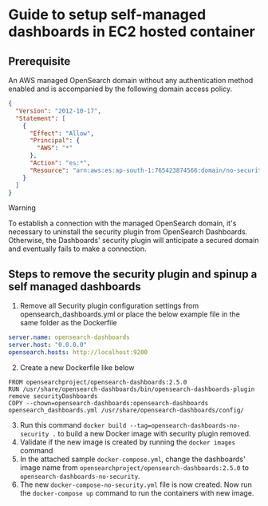 # Guide to setup self-managed dashboards in EC2 hosted container

## Prerequisite
An AWS managed OpenSearch domain without any authentication method enabled and is accompanied by the following domain access policy.
```json
{
  "Version": "2012-10-17",
  "Statement": [
    {
      "Effect": "Allow",
      "Principal": {
        "AWS": "*"
      },
      "Action": "es:*",
      "Resource": "arn:aws:es:ap-south-1:765423874566:domain/no-security/*"
    }
  ]
}
```
> [!WARNING]
> To establish a connection with the managed OpenSearch domain, it's necessary to uninstall the security plugin from OpenSearch Dashboards. Otherwise, the Dashboards' security plugin will anticipate a secured domain and  eventually fails to make a connection.

## Steps to remove the security plugin and spinup a self managed dashboards
1. Remove all Security plugin configuration settings from opensearch_dashboards.yml or place the below example file in the same folder as the Dockerfile
```yml
server.name: opensearch-dashboards
server.host: "0.0.0.0"
opensearch.hosts: http://localhost:9200
```
2. Create a new Dockerfile like below
```
FROM opensearchproject/opensearch-dashboards:2.5.0
RUN /usr/share/opensearch-dashboards/bin/opensearch-dashboards-plugin remove securityDashboards
COPY --chown=opensearch-dashboards:opensearch-dashboards opensearch_dashboards.yml /usr/share/opensearch-dashboards/config/
```
3. Run this command `docker build --tag=opensearch-dashboards-no-security .` to build a new Docker image with security plugin removed.
4. Validate if the new image is created by running the `docker images` command
5. In the attached sample `docker-compose.yml`, change the dashboards' image name from `opensearchproject/opensearch-dashboards:2.5.0` to `opensearch-dashboards-no-security`.
6. The new `docker-compose-no-security.yml` file is now created. Now run the `docker-compose up` command to run the containers with new image.
